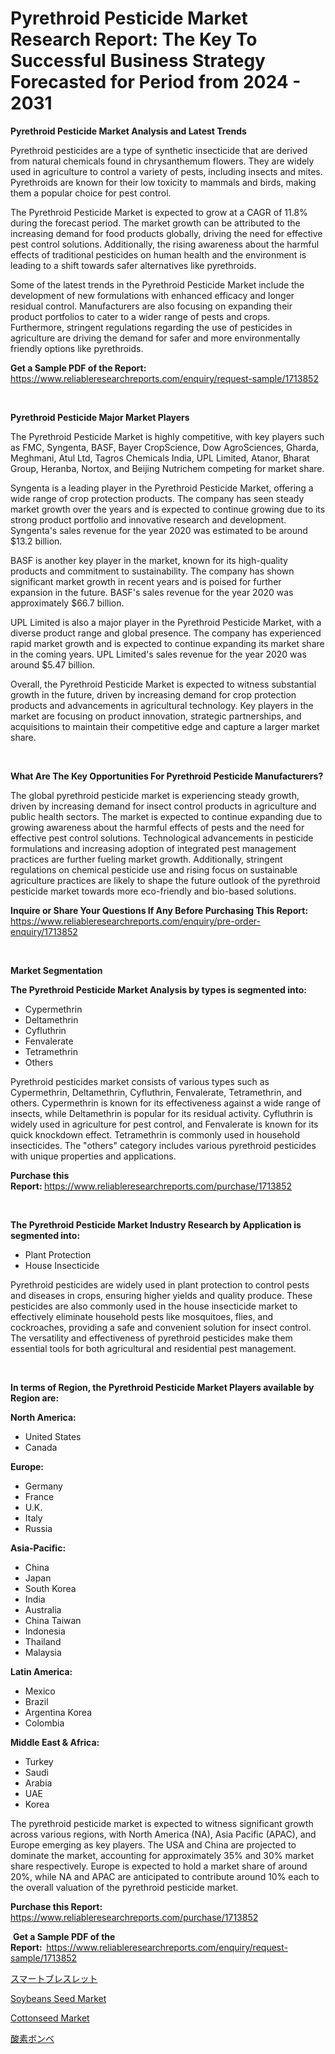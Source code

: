 <p><h1>Pyrethroid Pesticide Market Research Report: The Key To Successful Business Strategy Forecasted for Period from 2024 - 2031</h1></p><p><strong>Pyrethroid Pesticide Market Analysis and Latest Trends</strong></p>
<p><p>Pyrethroid pesticides are a type of synthetic insecticide that are derived from natural chemicals found in chrysanthemum flowers. They are widely used in agriculture to control a variety of pests, including insects and mites. Pyrethroids are known for their low toxicity to mammals and birds, making them a popular choice for pest control.</p><p>The Pyrethroid Pesticide Market is expected to grow at a CAGR of 11.8% during the forecast period. The market growth can be attributed to the increasing demand for food products globally, driving the need for effective pest control solutions. Additionally, the rising awareness about the harmful effects of traditional pesticides on human health and the environment is leading to a shift towards safer alternatives like pyrethroids.</p><p>Some of the latest trends in the Pyrethroid Pesticide Market include the development of new formulations with enhanced efficacy and longer residual control. Manufacturers are also focusing on expanding their product portfolios to cater to a wider range of pests and crops. Furthermore, stringent regulations regarding the use of pesticides in agriculture are driving the demand for safer and more environmentally friendly options like pyrethroids.</p></p>
<p><strong>Get a Sample PDF of the Report:&nbsp;</strong> <a href="https://www.reliableresearchreports.com/enquiry/request-sample/1713852">https://www.reliableresearchreports.com/enquiry/request-sample/1713852</a></p>
<p>&nbsp;</p>
<p><strong>Pyrethroid Pesticide Major Market Players</strong></p>
<p><p>The Pyrethroid Pesticide Market is highly competitive, with key players such as FMC, Syngenta, BASF, Bayer CropScience, Dow AgroSciences, Gharda, Meghmani, Atul Ltd, Tagros Chemicals India, UPL Limited, Atanor, Bharat Group, Heranba, Nortox, and Beijing Nutrichem competing for market share.</p><p>Syngenta is a leading player in the Pyrethroid Pesticide Market, offering a wide range of crop protection products. The company has seen steady market growth over the years and is expected to continue growing due to its strong product portfolio and innovative research and development. Syngenta's sales revenue for the year 2020 was estimated to be around $13.2 billion.</p><p>BASF is another key player in the market, known for its high-quality products and commitment to sustainability. The company has shown significant market growth in recent years and is poised for further expansion in the future. BASF's sales revenue for the year 2020 was approximately $66.7 billion.</p><p>UPL Limited is also a major player in the Pyrethroid Pesticide Market, with a diverse product range and global presence. The company has experienced rapid market growth and is expected to continue expanding its market share in the coming years. UPL Limited's sales revenue for the year 2020 was around $5.47 billion.</p><p>Overall, the Pyrethroid Pesticide Market is expected to witness substantial growth in the future, driven by increasing demand for crop protection products and advancements in agricultural technology. Key players in the market are focusing on product innovation, strategic partnerships, and acquisitions to maintain their competitive edge and capture a larger market share.</p></p>
<p>&nbsp;</p>
<p><strong>What Are The Key Opportunities For Pyrethroid Pesticide Manufacturers?</strong></p>
<p><p>The global pyrethroid pesticide market is experiencing steady growth, driven by increasing demand for insect control products in agriculture and public health sectors. The market is expected to continue expanding due to growing awareness about the harmful effects of pests and the need for effective pest control solutions. Technological advancements in pesticide formulations and increasing adoption of integrated pest management practices are further fueling market growth. Additionally, stringent regulations on chemical pesticide use and rising focus on sustainable agriculture practices are likely to shape the future outlook of the pyrethroid pesticide market towards more eco-friendly and bio-based solutions.</p></p>
<p><strong>Inquire or Share Your Questions If Any Before Purchasing This Report:</strong> <a href="https://www.reliableresearchreports.com/enquiry/pre-order-enquiry/1713852">https://www.reliableresearchreports.com/enquiry/pre-order-enquiry/1713852</a></p>
<p>&nbsp;</p>
<p><strong>Market Segmentation</strong></p>
<p><strong>The Pyrethroid Pesticide Market Analysis by types is segmented into:</strong></p>
<p><ul><li>Cypermethrin</li><li>Deltamethrin</li><li>Cyfluthrin</li><li>Fenvalerate</li><li>Tetramethrin</li><li>Others</li></ul></p>
<p><p>Pyrethroid pesticides market consists of various types such as Cypermethrin, Deltamethrin, Cyfluthrin, Fenvalerate, Tetramethrin, and others. Cypermethrin is known for its effectiveness against a wide range of insects, while Deltamethrin is popular for its residual activity. Cyfluthrin is widely used in agriculture for pest control, and Fenvalerate is known for its quick knockdown effect. Tetramethrin is commonly used in household insecticides. The "others" category includes various pyrethroid pesticides with unique properties and applications.</p></p>
<p><strong>Purchase this Report:&nbsp;</strong><a href="https://www.reliableresearchreports.com/purchase/1713852">https://www.reliableresearchreports.com/purchase/1713852</a></p>
<p>&nbsp;</p>
<p><strong>The Pyrethroid Pesticide Market Industry Research by Application is segmented into:</strong></p>
<p><ul><li>Plant Protection</li><li>House Insecticide</li></ul></p>
<p><p>Pyrethroid pesticides are widely used in plant protection to control pests and diseases in crops, ensuring higher yields and quality produce. These pesticides are also commonly used in the house insecticide market to effectively eliminate household pests like mosquitoes, flies, and cockroaches, providing a safe and convenient solution for insect control. The versatility and effectiveness of pyrethroid pesticides make them essential tools for both agricultural and residential pest management.</p></p>
<p>&nbsp;</p>
<p><strong>In terms of Region, the Pyrethroid Pesticide Market Players available by Region are:</strong></p>
<p>
    <p> <strong> North America: </strong>
        <ul>
            <li>United States</li>
            <li>Canada</li>
        </ul>
        </p> 
    <p> <strong> Europe: </strong>
        <ul>
            <li>Germany</li>
            <li>France</li>
            <li>U.K.</li>
            <li>Italy</li>
            <li>Russia</li>
        </ul>
        </p> 
    <p> <strong> Asia-Pacific: </strong>
        <ul>
            <li>China</li>
            <li>Japan</li>
            <li>South Korea</li>
            <li>India</li>
            <li>Australia</li>
            <li>China Taiwan</li>
            <li>Indonesia</li>
            <li>Thailand</li>
            <li>Malaysia</li>
        </ul>
        </p> 
    <p> <strong> Latin America: </strong>
        <ul>
            <li>Mexico</li>
            <li>Brazil</li>
            <li>Argentina Korea</li>
            <li>Colombia</li>
        </ul>
        </p> 
    <p> <strong> Middle East & Africa: </strong>
        <ul>
            <li>Turkey</li>
            <li>Saudi</li>
            <li>Arabia</li>
            <li>UAE</li>
            <li>Korea</li>
        </ul>
    </p>
    </p>
<p><p>The pyrethroid pesticide market is expected to witness significant growth across various regions, with North America (NA), Asia Pacific (APAC), and Europe emerging as key players. The USA and China are projected to dominate the market, accounting for approximately 35% and 30% market share respectively. Europe is expected to hold a market share of around 20%, while NA and APAC are anticipated to contribute around 10% each to the overall valuation of the pyrethroid pesticide market.</p></p>
<p><strong>Purchase this Report: </strong><a href="https://www.reliableresearchreports.com/purchase/1713852">https://www.reliableresearchreports.com/purchase/1713852</a></p>
<p>&nbsp;<strong>Get a Sample PDF of the Report:&nbsp;&nbsp;</strong><a href="https://www.reliableresearchreports.com/enquiry/request-sample/1713852">https://www.reliableresearchreports.com/enquiry/request-sample/1713852</a></p>
<p><strong></strong></p>
<p><p><a href="https://medium.com/@heavengutkowski2023_37607/%E3%82%B9%E3%83%9E%E3%83%BC%E3%83%88%E3%83%96%E3%83%AC%E3%82%B9%E3%83%AC%E3%83%83%E3%83%88%E5%B8%82%E5%A0%B4-%E5%B8%82%E5%A0%B4%E3%82%B7%E3%82%A7%E3%82%A2-%E5%B8%82%E5%A0%B4%E3%83%88%E3%83%AC%E3%83%B3%E3%83%89-%E6%9C%AA%E6%9D%A5%E3%81%AE%E6%88%90%E9%95%B7%E3%82%92%E6%8E%A2%E3%82%8B-e5be14bf0d12">スマートブレスレット</a></p><p><a href="https://github.com/changoleonlaverguenzanoexiste/Market-Research-Report-List-2/blob/main/soybeans-seed-market.md">Soybeans Seed Market</a></p><p><a href="https://github.com/dimitrishawkinswaynenp91rgz/Market-Research-Report-List-1/blob/main/cottonseed-market.md">Cottonseed Market</a></p><p><a href="https://medium.com/@adrianapaucek2023/%E9%85%B8%E7%B4%A0%E3%82%B7%E3%83%AA%E3%83%B3%E3%83%80%E3%83%BC%E5%B8%82%E5%A0%B4%E3%81%AE%E3%82%A4%E3%83%B3%E3%82%B5%E3%82%A4%E3%83%88-%E5%B8%82%E5%A0%B4%E5%8B%95%E5%90%91-%E6%88%90%E9%95%B7-2024%E5%B9%B4%E3%81%8B%E3%82%892031%E5%B9%B4%E3%81%BE%E3%81%A7%E3%81%AE%E4%BA%88%E6%B8%AC-530f5e40dabe">酸素ボンベ</a></p></p>